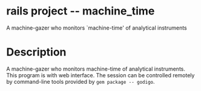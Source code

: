# rails project -- machine_time

A machine-gazer who monitors `machine-time' of analytical instruments

# Description

A machine-gazer who monitors machine-time of analytical instruments.
This program is with web interface.  The session can be controlled
remotely by command-line tools provided by `gem package -- godigo`.
